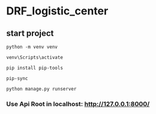 # DRF_logistic_center

## start project
```
python -m venv venv
```
```
venv\Scripts\activate
```
```
pip install pip-tools
```
```
pip-sync
```
```
python manage.py runserver
```

### Use Api Root in localhost: http://127.0.0.1:8000/
